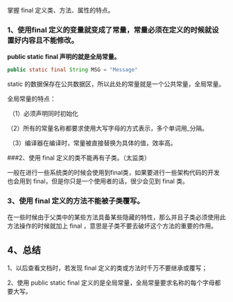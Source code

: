 掌握 final 定义类、方法、属性的特点。

### 1、使用final 定义的变量就变成了常量，常量必须在定义的时候就设置好内容且不能修改。

**public static final 声明的就是全局常量。**

```java
public static final String MSG = "Message"
```

static 的数据保存在公共数据区，所以此处的常量就是一个公共常量，全局常量。

全局常量的特点：

​	（1）必须声明同时初始化

​	（2）所有的常量名称都要求使用大写字母的方式表示，多个单词用_分隔。

​	（3）编译器在编译时，常量被直接替换为具体的值，效率高。

###2、使用 final 定义的类不能再有子类。（太监类）

​	一般在进行一些系统类的时候会使用到final类，如果要进行一些架构代码的开发也会用到 final，但是你只是一个使用者的话，很少会见到 final 类。

### 3、使用 final 定义的方法不能被子类覆写。

​	在一些时候由于父类中的某些方法具备某些隐藏的特性，那么并且子类必须使用此方法操作的时候就加上 final ，意思是子类不要去破坏这个方法的重要的作用。

## 4、总结

1、以后查看文档时，若发现 final 定义的类或方法时千万不要继承或覆写；

2、使用 public static final 定义的是全局常量，全局常量要求名称的每个字母都要大写。